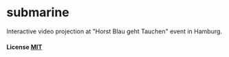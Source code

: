 # <dgrt> submarine
Interactive video projection at "Horst Blau geht Tauchen" event in Hamburg.

#### License [MIT](LICENSE)
